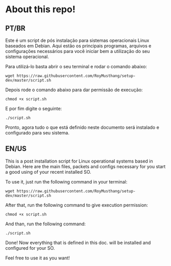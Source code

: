 # About this repo!

PT/BR
---
Este é um script de pós instalação para sistemas operacionais Linux baseados em Debian.
Aqui estão os principais programas, arquivos e configurações necessários para você iniciar bem a utilização do seu sistema operacional. 

Para utilizá-lo basta abrir o seu terminal e rodar o comando abaixo:
```
wget https://raw.githubusercontent.com/RoyMusthang/setup-dev/master/script.sh
``` 
Depois rode o comando abaixo para dar permissão de execução:
```
chmod +x script.sh
```

E por fim digite o seguinte:
```
./script.sh
```
Pronto, agora tudo o que está definido neste documento será instalado e configurado para seu sistema.

EN/US
---
This is a post installation script for Linux operational systems based in Debian.
Here are the main files, packets and configs necessary for you start a good using of your recent installed SO. 

To use it, just run the following command in your terminal:
```
wget https://raw.githubusercontent.com/RoyMusthang/setup-dev/master/script.sh
``` 
After that, run the following command to give execution permission:
```
chmod +x script.sh
```

And than, run the following command:
```
./script.sh
```
Done! Now everything that is defined in this doc. will be installed and configured for your SO.

Feel free to use it as you want! 
